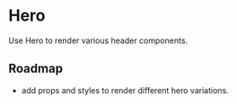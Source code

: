 # Hero

Use Hero to render various header components.

## Roadmap

- add props and styles to render different hero variations.

